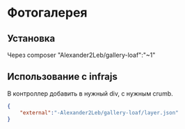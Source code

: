 # Фотогалерея

## Установка

Через composer "Alexander2Leb/gallery-loaf":"~1"


## Использование с infrajs

В контроллер добавить в нужный div, с нужным crumb.

```json
{
	"external":"-Alexander2Leb/gallery-loaf/layer.json"
}
```

